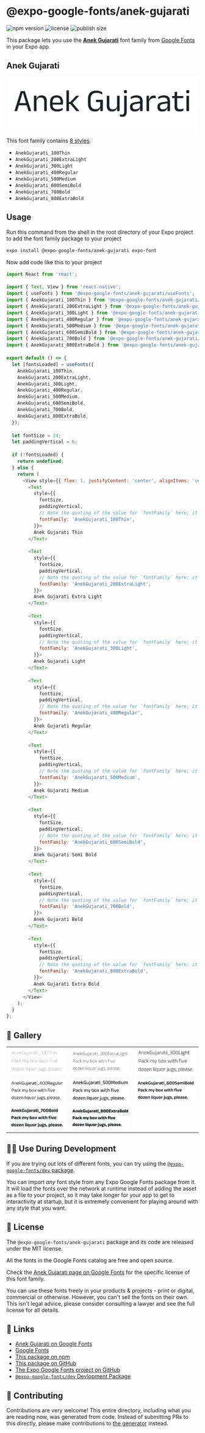 # @expo-google-fonts/anek-gujarati

![npm version](https://flat.badgen.net/npm/v/@expo-google-fonts/anek-gujarati)
![license](https://flat.badgen.net/github/license/expo/google-fonts)
![publish size](https://flat.badgen.net/packagephobia/install/@expo-google-fonts/anek-gujarati)

This package lets you use the [**Anek Gujarati**](https://fonts.google.com/specimen/Anek+Gujarati) font family from [Google Fonts](https://fonts.google.com/) in your Expo app.

## Anek Gujarati

![Anek Gujarati](./font-family.png)

This font family contains [8 styles](#-gallery).

- `AnekGujarati_100Thin`
- `AnekGujarati_200ExtraLight`
- `AnekGujarati_300Light`
- `AnekGujarati_400Regular`
- `AnekGujarati_500Medium`
- `AnekGujarati_600SemiBold`
- `AnekGujarati_700Bold`
- `AnekGujarati_800ExtraBold`

## Usage

Run this command from the shell in the root directory of your Expo project to add the font family package to your project
```sh
expo install @expo-google-fonts/anek-gujarati expo-font
```

Now add code like this to your project
```js
import React from 'react';

import { Text, View } from 'react-native';
import { useFonts } from '@expo-google-fonts/anek-gujarati/useFonts';
import { AnekGujarati_100Thin } from '@expo-google-fonts/anek-gujarati/100Thin';
import { AnekGujarati_200ExtraLight } from '@expo-google-fonts/anek-gujarati/200ExtraLight';
import { AnekGujarati_300Light } from '@expo-google-fonts/anek-gujarati/300Light';
import { AnekGujarati_400Regular } from '@expo-google-fonts/anek-gujarati/400Regular';
import { AnekGujarati_500Medium } from '@expo-google-fonts/anek-gujarati/500Medium';
import { AnekGujarati_600SemiBold } from '@expo-google-fonts/anek-gujarati/600SemiBold';
import { AnekGujarati_700Bold } from '@expo-google-fonts/anek-gujarati/700Bold';
import { AnekGujarati_800ExtraBold } from '@expo-google-fonts/anek-gujarati/800ExtraBold';

export default () => {
  let [fontsLoaded] = useFonts({
    AnekGujarati_100Thin,
    AnekGujarati_200ExtraLight,
    AnekGujarati_300Light,
    AnekGujarati_400Regular,
    AnekGujarati_500Medium,
    AnekGujarati_600SemiBold,
    AnekGujarati_700Bold,
    AnekGujarati_800ExtraBold,
  });

  let fontSize = 24;
  let paddingVertical = 6;

  if (!fontsLoaded) {
    return undefined;
  } else {
    return (
      <View style={{ flex: 1, justifyContent: 'center', alignItems: 'center' }}>
        <Text
          style={{
            fontSize,
            paddingVertical,
            // Note the quoting of the value for `fontFamily` here; it expects a string!
            fontFamily: 'AnekGujarati_100Thin',
          }}>
          Anek Gujarati Thin
        </Text>

        <Text
          style={{
            fontSize,
            paddingVertical,
            // Note the quoting of the value for `fontFamily` here; it expects a string!
            fontFamily: 'AnekGujarati_200ExtraLight',
          }}>
          Anek Gujarati Extra Light
        </Text>

        <Text
          style={{
            fontSize,
            paddingVertical,
            // Note the quoting of the value for `fontFamily` here; it expects a string!
            fontFamily: 'AnekGujarati_300Light',
          }}>
          Anek Gujarati Light
        </Text>

        <Text
          style={{
            fontSize,
            paddingVertical,
            // Note the quoting of the value for `fontFamily` here; it expects a string!
            fontFamily: 'AnekGujarati_400Regular',
          }}>
          Anek Gujarati Regular
        </Text>

        <Text
          style={{
            fontSize,
            paddingVertical,
            // Note the quoting of the value for `fontFamily` here; it expects a string!
            fontFamily: 'AnekGujarati_500Medium',
          }}>
          Anek Gujarati Medium
        </Text>

        <Text
          style={{
            fontSize,
            paddingVertical,
            // Note the quoting of the value for `fontFamily` here; it expects a string!
            fontFamily: 'AnekGujarati_600SemiBold',
          }}>
          Anek Gujarati Semi Bold
        </Text>

        <Text
          style={{
            fontSize,
            paddingVertical,
            // Note the quoting of the value for `fontFamily` here; it expects a string!
            fontFamily: 'AnekGujarati_700Bold',
          }}>
          Anek Gujarati Bold
        </Text>

        <Text
          style={{
            fontSize,
            paddingVertical,
            // Note the quoting of the value for `fontFamily` here; it expects a string!
            fontFamily: 'AnekGujarati_800ExtraBold',
          }}>
          Anek Gujarati Extra Bold
        </Text>
      </View>
    );
  }
};

```

## 🔡 Gallery


||||
|-|-|-|
|![AnekGujarati_100Thin](.//100Thin/AnekGujarati_100Thin.ttf.png)|![AnekGujarati_200ExtraLight](.//200ExtraLight/AnekGujarati_200ExtraLight.ttf.png)|![AnekGujarati_300Light](.//300Light/AnekGujarati_300Light.ttf.png)||
|![AnekGujarati_400Regular](.//400Regular/AnekGujarati_400Regular.ttf.png)|![AnekGujarati_500Medium](.//500Medium/AnekGujarati_500Medium.ttf.png)|![AnekGujarati_600SemiBold](.//600SemiBold/AnekGujarati_600SemiBold.ttf.png)||
|![AnekGujarati_700Bold](.//700Bold/AnekGujarati_700Bold.ttf.png)|![AnekGujarati_800ExtraBold](.//800ExtraBold/AnekGujarati_800ExtraBold.ttf.png)|||


## 👩‍💻 Use During Development

If you are trying out lots of different fonts, you can try using the [`@expo-google-fonts/dev` package](https://github.com/expo/google-fonts/tree/master/font-packages/dev#readme).

You can import *any* font style from any Expo Google Fonts package from it. It will load the fonts
over the network at runtime instead of adding the asset as a file to your project, so it may take longer
for your app to get to interactivity at startup, but it is extremely convenient
for playing around with any style that you want.

## 📖 License

The `@expo-google-fonts/anek-gujarati` package and its code are released under the MIT license.

All the fonts in the Google Fonts catalog are free and open source.

Check the [Anek Gujarati page on Google Fonts](https://fonts.google.com/specimen/Anek+Gujarati) for the specific license of this font family.

You can use these fonts freely in your products & projects - print or digital, commercial or otherwise. However, you can't sell the fonts on their own. This isn't legal advice, please consider consulting a lawyer and see the full license for all details.

## 🔗 Links

- [Anek Gujarati on Google Fonts](https://fonts.google.com/specimen/Anek+Gujarati)
- [Google Fonts](https://fonts.google.com/)
- [This package on npm](https://www.npmjs.com/package/@expo-google-fonts/anek-gujarati)
- [This package on GitHub](https://github.com/expo/google-fonts/tree/master/font-packages/anek-gujarati)
- [The Expo Google Fonts project on GitHub](https://github.com/expo/google-fonts)
- [`@expo-google-fonts/dev` Devlopment Package](https://github.com/expo/google-fonts/tree/master/font-packages/dev)

## 🤝 Contributing

Contributions are very welcome! This entire directory, including what you are reading now, was generated from code. Instead of submitting PRs to this directly, please make contributions to [the generator](https://github.com/expo/google-fonts/tree/master/packages/generator) instead.
